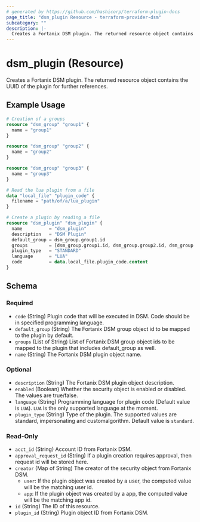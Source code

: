 ```yaml
---
# generated by https://github.com/hashicorp/terraform-plugin-docs
page_title: "dsm_plugin Resource - terraform-provider-dsm"
subcategory: ""
description: |-
  Creates a Fortanix DSM plugin. The returned resource object contains the UUID of the plugin for further references.
---
```


# dsm_plugin (Resource)

Creates a Fortanix DSM plugin. The returned resource object contains the UUID of the plugin for further references.

## Example Usage

```terraform
# Creation of a groups
resource "dsm_group" "group1" {
  name = "group1"
}

resource "dsm_group" "group2" {
  name = "group2"
}

resource "dsm_group" "group3" {
  name = "group3"
}

# Read the lua plugin from a file
data "local_file" "plugin_code" {
  filename = "path/of/a/lua_plugin"
}

# Create a plugin by reading a file
resource "dsm_plugin" "dsm_plugin" {
  name          = "dsm_plugin"
  description   = "DSM Plugin"
  default_group = dsm_group.group1.id
  groups        = [dsm_group.group1.id, dsm_group.group2.id, dsm_group.group3.id]
  plugin_type   = "STANDARD"
  language      = "LUA"
  code          = data.local_file.plugin_code.content
}
```

<!-- schema generated by tfplugindocs -->
## Schema

### Required

- `code` (String) Plugin code that will be executed in DSM. Code should be in specified programming language.
- `default_group` (String) The Fortanix DSM group object id to be mapped to the plugin by default.
- `groups` (List of String) List of Fortanix DSM group object ids to be mapped to the plugin that includes default_group as well.
- `name` (String) The Fortanix DSM plugin object name.

### Optional

- `description` (String) The Fortanix DSM plugin object description.
- `enabled` (Boolean) Whether the security object is enabled or disabled. The values are true/false.
- `language` (String) Programming language for plugin code (Default value is `LUA`). `LUA` is the only supported language at the moment.
- `plugin_type` (String) Type of the plugin. The supported values are standard, impersonating and customalgorithm. Default value is `standard`.

### Read-Only

- `acct_id` (String) Account ID from Fortanix DSM.
- `approval_request_id` (String) If a plugin creation requires approval, then request id will be stored here.
- `creator` (Map of String) The creator of the security object from Fortanix DSM.
   * `user`: If the plugin object was created by a user, the computed value will be the matching user id.
   * `app`: If the plugin object was created by a app, the computed value will be the matching app id.
- `id` (String) The ID of this resource.
- `plugin_id` (String) Plugin object ID from Fortanix DSM.
